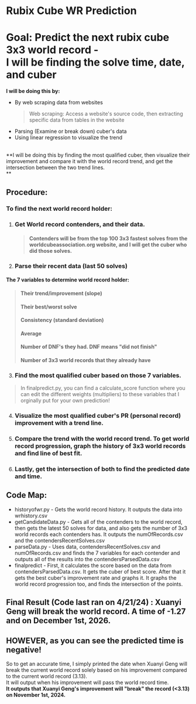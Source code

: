 # Rubix Cube WR Prediction
# Goal: Predict the next rubix cube 3x3 world record - <br> I will be finding the solve time, date, and cuber <br> 
**I will be doing this by:** <br>
+ By web scraping data from websites
  > Web scraping: Access a website's source code, then extracting specific data from tables in the website
+ Parsing (Examine or break down) cuber's data
+ Using linear regression to visualize the trend
<br>
**I will be doing this by finding the most qualified cuber, then visualize their improvement and compare it with the world record trend, and get the intersection between the two trend lines. <br>**

## Procedure: <br>
### To find the next world record holder:
1. ### Get World record contenders, and their data.
   > #### Contenders will be from the top 100 3x3 fastest solves from the worldcubeassociation.org website, and I will get the cuber who did those solves.
2. ### Parse their recent data (last 50 solves)
  #### The 7 variables to determine world record holder: <br>
> #### Their trend/improvement (slope) <br>
> #### Their best/worst  solve <br>
> #### Consistency (standard deviation) <br>
> #### Average <br>
> #### Number of DNF's they had. DNF means "did not finish" <br>
> #### Number of 3x3 world records that they already have <br>

3. ### Find the most qualified cuber based on those 7 variables. 
> In finalpredict.py, you can find a calculate_score function where you can edit the different weights (multipliers) to these variables that I orginally put for your own prediction!
4. ### Visualize the most qualified cuber's PR (personal record) improvement with a trend line. <br>

5. ### Compare the trend with the world record trend. To get world record progression, graph the history of 3x3 world records and find line of best fit. <br> 

6. ### Lastly, get the intersection of both to find the predicted date and time.

## Code Map:
+ historyofwr.py - Gets the world record history. It outputs the data into wrhistory.csv <br>
+ getCandidateData.py - Gets all of the contenders to the world record, then gets the latest 50 solves for data, and also gets the number of 3x3 world records each contenders has. It outputs the numOfRecords.csv and the contendersRecentSolves.csv <br>
+ parseData.py - Uses data, contendersRecentSolves.csv and numOfRecords.csv and finds the 7 variables for each contender and outputs all of the results into the contendersParsedData.csv <br>
+ finalpredict - First, it calculates the score based on the data from contendersParsedData.csv. It gets the cuber of best score. After that it gets the best cuber's improvement rate and graphs it. It graphs the world record progression too, and finds the intersection of the points. <br>

## Final Result (Code last ran on 4/21/24) : Xuanyi Geng will break the world record. A time of -1.27 and on December 1st, 2026. 
## HOWEVER, as you can see the predicted time is negative! 
So to get an accurate time, I simply printed the date when Xuanyi Geng will break the current world record solely based on his improvement compared to the current world record (3.13).  <br> It will output when his improvement will pass the world record time.  <br>
**It outputs that Xuanyi Geng's improvement will "break" the record (<3.13) on November 1st, 2024.**



